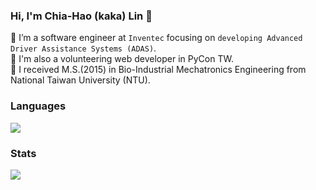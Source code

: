 ### Hi, I'm Chia-Hao (kaka) Lin 👋

🔭 I’m a software engineer at `Inventec` focusing on `developing Advanced Driver Assistance Systems (ADAS)`. <br/>
🌱 I'm also a volunteering web developer in PyCon TW. <br/>
🏫 I received M.S.(2015) in Bio-Industrial Mechatronics Engineering from National Taiwan University (NTU). <br/>

### Languages

![](https://github-readme-stats-eight-theta.vercel.app/api/top-langs/?username=kaka-lin&layout=compact&langs_count=8&hide_border=true)
<br />

### Stats

[![](https://github-readme-stats.vercel.app/api?username=kaka-lin&count_private=true&show_icons=true)](https://github.com/anuraghazra/github-readme-stats)
